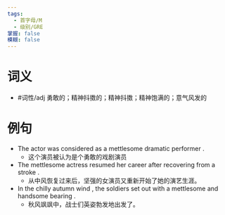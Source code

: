 ```yaml
---
tags:
  - 首字母/M
  - 级别/GRE
掌握: false
模糊: false
---
```

# 词义
- #词性/adj  勇敢的；精神抖擞的；精神抖擞；精神饱满的；意气风发的
# 例句
- The actor was considered as a mettlesome dramatic performer .
	- 这个演员被认为是个勇敢的戏剧演员
- The mettlesome actress resumed her career after recovering from a stroke .
	- 从中风恢复过来后，坚强的女演员又重新开始了她的演艺生涯。
- In the chilly autumn wind , the soldiers set out with a mettlesome and handsome bearing .
	- 秋风飒飒中，战士们英姿勃发地出发了。
